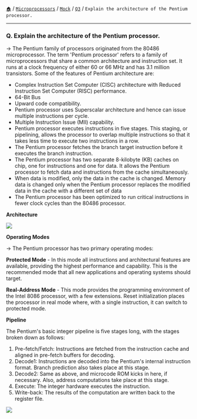 [`🏠`](/) / [`Microprocessors`](/s/mp/) / [`Mock`](/s/mp/mock/) / [`Q3`](/s/mp/mock/q3/) / `Explain the architecture of the Pentium processor.`

<hr />

### Q. Explain the architecture of the Pentium processor.

→ The Pentium family of processors originated from the 80486 microprocessor.
The term 'Pentium processor' refers to a family of microprocessors that share a common architecture and instruction set.
It runs at a clock frequency of either 60 or 66 MHz and has 3.1 million transistors.
Some of the features of Pentium architecture are:

- Complex Instruction Set Computer (CISC) architecture with Reduced Instruction Set Computer (RISC) performance.
- 64-Bit Bus
- Upward code compatibility.
- Pentium processor uses Superscalar architecture and hence can issue multiple instructions per cycle.
- Multiple Instruction Issue (MII) capability.
- Pentium processor executes instructions in five stages.
  This staging, or pipelining, allows the processor to overlap multiple instructions so that it takes less time to execute two instructions in a row.
- The Pentium processor fetches the branch target instruction before it executes the branch instruction.
- The Pentium processor has two separate 8-kilobyte (KB) caches on chip, one for instructions and one for data.
  It allows the Pentium processor to fetch data and instructions from the cache simultaneously.
- When data is modified, only the data in the cache is changed.
  Memory data is changed only when the Pentium processor replaces the modified data in the cache with a different set of data
- The Pentium processor has been optimized to run critical instructions in fewer clock cycles than the 80486 processor.

**Architecture**

![](https://i.imgur.com/7CQ1Vhk.png)

**Operating Modes**

→ The Pentium processor has two primary operating modes:

**Protected Mode** - In this mode all instructions and architectural features are available, providing the highest performance and capability.
This is the recommended mode that all new applications and operating systems should target.

**Real-Address Mode** - This mode provides the programming environment of the Intel 8086 processor, with a few extensions.
Reset initialization places the processor in real mode where, with a single instruction, it can switch to protected mode.

**Pipeline**

The Pentium's basic integer pipeline is five stages long, with the stages broken down as follows:

1. Pre-fetch/Fetch: Instructions are fetched from the instruction cache and aligned in pre-fetch buffers for decoding.
2. Decode1: Instructions are decoded into the Pentium's internal instruction format. Branch prediction also takes place at this stage.
3. Decode2: Same as above, and microcode ROM kicks in here, if necessary. Also, address computations take place at this stage.
4. Execute: The integer hardware executes the instruction.
5. Write-back: The results of the computation are written back to the register file.

![](https://i.imgur.com/87q2Zz4.png)
